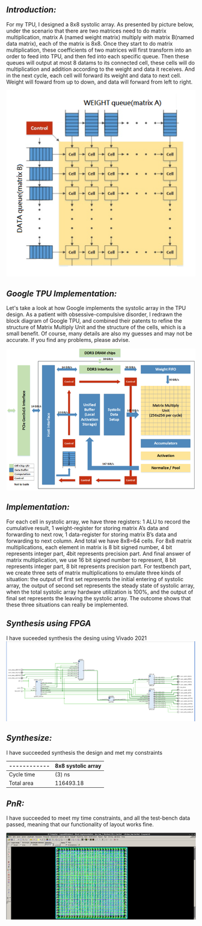 ## *Introduction:* 
For my TPU, I designed a 8x8 systolic array. As presented by picture below, under the scenario that there are two matrices need to do matrix multiplication, matrix A (named weight matrix) multiply with matrix B(named data matrix), each of the matrix is 8x8. Once they start to do matrix multiplication, these coefficients of two matrices will first transform into an order to feed into TPU, and then fed into each specific queue. Then these queues will output at most 8 datams to its connected cell, these cells will do multiplication and addition according to the weight and data it receives. And in the next cycle, each cell will forward its weight and data to next cell. Weight will foward from up to down, and data will forward from left to right.

  
   <img src= "https://github.com/Casear98/Systolic-array-implementation-in-RTL-for-tpu/blob/main/Pics/arch%20of%20Sys.png">
 
## *Google TPU Implementation:*

Let's take a look at how Google implements the systolic array in the TPU design. As a patient with obsessive-compulsive disorder, I redrawn the block diagram of Google TPU, and combined their patents to refine the structure of Matrix Multiply Unit and the structure of the cells, which is a small benefit. Of course, many details are also my guesses and may not be accurate. If you find any problems, please advise.

<img src= "https://github.com/Casear98/Systolic-array-implementation-in-RTL-for-tpu/blob/main/Pics/Arch.png">

## *Implementation:*

For each cell in systolic array, we have three registers: 1 ALU to record the cumulative result, 1 weight-register for storing matrix A’s data and forwarding to next row, 1 data-register for storing matrix B’s data and forwarding to next column. And total we have 8x8=64 cells. For 8x8 matrix multiplications, each element in matrix is 8 bit signed number, 4 bit represents integer part, 4bit represents precision part. And final answer of matrix multiplication, we use 16 bit signed number to represent, 8 bit represents integer part, 8 bit represents precision part. For testbench part, we create three sets of matrix multiplications to emulate three kinds of situation: the output of first set represents the initial entering of systolic array, the output of second set represents the steady state of systolic array, when the total systolic array hardware utilization is 100%, and the output of final set represents the leaving the systolic array. The outcome shows that these three situations can really be implemented.

## *Synthesis using FPGA*

I have suceeded synthesis the desing using Vivado 2021
<img src= "https://github.com/Casear98/Systolic-array-implementation-in-RTL-for-TPU/blob/main/Pics/synthesis_FPGA.PNG">

## *Synthesize:*

I have succeeded synthesis the design and met  my constraints

------------  | 8x8 systolic array
----------- | -------------
Cycle time  | (3) ns
Total area  | 116493.18 

## *PnR:*

I have succeeded to meet my time constraints, and all the test-bench data passed, meaning that our functionality of layout works fine.

<img src= "https://github.com/Casear98/Systolic-array-implementation-in-RTL-for-TPU/blob/main/Pics/Capture.PNG">
